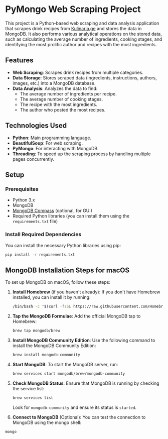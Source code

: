 # PyMongo Web Scraping Project

This project is a Python-based web scraping and data analysis application that scrapes drink recipes from [Kulinaria.ge](https://kulinaria.ge) and stores the data in MongoDB.
It also performs various analytical operations on the stored data, such as calculating the average number of ingredients, cooking stages, and identifying the most prolific 
author and recipes with the most ingredients.

## Features

- **Web Scraping**: Scrapes drink recipes from multiple categories.
- **Data Storage**: Stores scraped data (ingredients, instructions, authors, images, etc.) into a MongoDB database.
- **Data Analysis**: Analyzes the data to find:
  - The average number of ingredients per recipe.
  - The average number of cooking stages.
  - The recipe with the most ingredients.
  - The author who posted the most recipes.

## Technologies Used

- **Python**: Main programming language.
- **BeautifulSoup**: For web scraping.
- **PyMongo**: For interacting with MongoDB.
- **Threading**: To speed up the scraping process by handling multiple pages concurrently.

## Setup

### Prerequisites

- Python 3.x
- MongoDB
- [MongoDB Compass](https://www.mongodb.com/products/compass) (optional, for GUI)
- Required Python libraries (you can install them using the `requirements.txt` file)

### Install Required Dependencies

You can install the necessary Python libraries using pip:

```bash
pip install -r requirements.txt
```


## MongoDB Installation Steps for macOS

To set up MongoDB on macOS, follow these steps:

1. **Install Homebrew** (if you haven't already):
   If you don't have Homebrew installed, you can install it by running:
   ```bash
   /bin/bash -c "$(curl -fsSL https://raw.githubusercontent.com/Homebrew/install/HEAD/install.sh)"
   ```

3. **Tap the MongoDB Formulae**:
   Add the official MongoDB tap to Homebrew:
   ```bash
   brew tap mongodb/brew
   ```

5. **Install MongoDB Community Edition**:
   Use the following command to install the MongoDB Community Edition:
   ```bash
   brew install mongodb-community
   ```

7. **Start MongoDB**:
   To start the MongoDB server, run:
   ```bash
   brew services start mongodb/brew/mongodb-community
   ```

9. **Check MongoDB Status**:
   Ensure that MongoDB is running by checking the service list:
   ```bash
   brew services list
   ```
   
   Look for `mongodb-community` and ensure its status is `started`.

11. **Connect to MongoDB** (Optional):
   You can test the connection to MongoDB using the mongo shell:
   ```bash
   mongo
   ```

